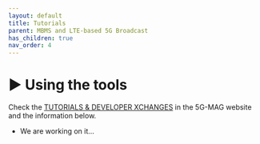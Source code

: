 ```yaml
---
layout: default
title: Tutorials
parent: MBMS and LTE-based 5G Broadcast
has_children: true
nav_order: 4
---
```


# ▶️ Using the tools
Check the [TUTORIALS & DEVELOPER XCHANGES](https://www.5g-mag.com/tutorials) in the 5G-MAG website and the information below.
* We are working on it...
